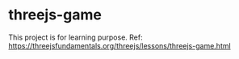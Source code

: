 # threejs-game

This project is for learning purpose. Ref: https://threejsfundamentals.org/threejs/lessons/threejs-game.html
